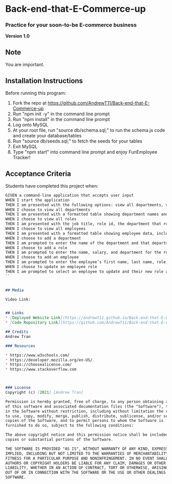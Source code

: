 # Back-end-that-E-Commerce-up
### Practice for your soon-to-be E-commerce business

**Version 1.0**

## Note 
You are important.

## Installation Instructions

Before running this program:
1) Fork the repo at https://github.com/AndrewT11/Back-end-that-E-Commerce-up
2) Run "npm init -y" in the command line prompt
3) Run "npm install" in the command line prompt
4) Log onto MySQL
5) At your root file, run "source db/schema.sql;" to run the schema.js code and create your database/tables
6) Run "source db/seeds.sql;" to fetch the seeds for your tables
7) Exit MySQL
8) Type "npm start" into command line prompt and enjoy FunEmployee Tracker!

## Acceptance Criteria
Students have completed this project when:

```md
GIVEN a command-line application that accepts user input
WHEN I start the application
THEN I am presented with the following options: view all departments, view all roles, view all employees, add a department, add a role, add an employee, and update an employee role
WHEN I choose to view all departments
THEN I am presented with a formatted table showing department names and department ids
WHEN I choose to view all roles
THEN I am presented with the job title, role id, the department that role belongs to, and the salary for that role
WHEN I choose to view all employees
THEN I am presented with a formatted table showing employee data, including employee ids, first names, last names, job titles, departments, salaries, and managers that the employees report to
WHEN I choose to add a department
THEN I am prompted to enter the name of the department and that department is added to the database
WHEN I choose to add a role
THEN I am prompted to enter the name, salary, and department for the role and that role is added to the database
WHEN I choose to add an employee
THEN I am prompted to enter the employee’s first name, last name, role, and manager, and that employee is added to the database
WHEN I choose to update an employee role
THEN I am prompted to select an employee to update and their new role and this information is updated in the database 
``


## Media

Video Link: 


## Links
* [Deployed Website Link](https://andrewt11.github.io/Back-end-that-E-Commerce-up/)
* [Code Repository Link](https://github.com/AndrewT11/Back-end-that-E-Commerce-up)

## Credits
Andrew Tran

### Resources

* https://www.w3schools.com/
* https://developer.mozilla.org/en-US/
* https://choosealicense.com/
* https://www.stackoverflow.com



### License
Copyright (c) [2021] [Andrew Tran]

Permission is hereby granted, free of charge, to any person obtaining a copy
of this software and associated documentation files (the "Software"), to deal
in the Software without restriction, including without limitation the rights
to use, copy, modify, merge, publish, distribute, sublicense, and/or sell
copies of the Software, and to permit persons to whom the Software is
furnished to do so, subject to the following conditions:

The above copyright notice and this permission notice shall be included in all
copies or substantial portions of the Software.

THE SOFTWARE IS PROVIDED "AS IS", WITHOUT WARRANTY OF ANY KIND, EXPRESS OR
IMPLIED, INCLUDING BUT NOT LIMITED TO THE WARRANTIES OF MERCHANTABILITY,
FITNESS FOR A PARTICULAR PURPOSE AND NONINFRINGEMENT. IN NO EVENT SHALL THE
AUTHORS OR COPYRIGHT HOLDERS BE LIABLE FOR ANY CLAIM, DAMAGES OR OTHER
LIABILITY, WHETHER IN AN ACTION OF CONTRACT, TORT OR OTHERWISE, ARISING FROM,
OUT OF OR IN CONNECTION WITH THE SOFTWARE OR THE USE OR OTHER DEALINGS IN THE
SOFTWARE.
